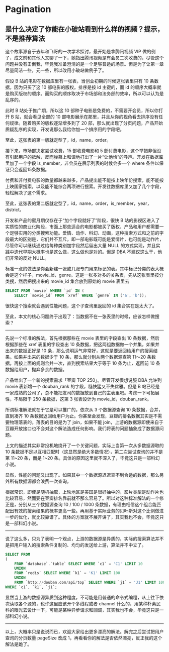 # Pagination

## 是什么决定了你能在小破站看到什么样的视频？提示，不是推荐算法

这个故事源自于去年和飞哥的一次学术探讨，最开始是拿腾讯视频 VIP 做的例子，成文前和其他人又聊了一下，她指出腾讯视频是有会员二次收费的，尽管这个问题并没有击倒我，毕竟我准备澄清的是一个足够普适的场景。但是为了让第一章尽量简洁一些，元一些，所以改用小破站做例子了。

假设 B 站的电影在数据库里有一张表，当创业初期的时候这张表里只有 10 条数据，因为只买了这 10 部电影的版权。排序是按 id 主键的，而 id 的顺序大概率就是购买版权的顺序。而购买的顺序取决于市场部和法务部的效率，所以可以认为是乱序的。

此时 B 站处于推广期，所以这 10 部种子电影是免费的，不需要开会员，所以你打开 B 站，就会看见全部的 10 部电影展示在那里，并且从你的视角看去排序没有任何规律。随着购买的版权逐渐增多到了 20 部，那么就出现了分页问题，产品开始质疑乱序的实现，开发说那么我给你加一个排序用的字段吧。

至此，这张表的第一版就定型了，id，name，order。

接下来，市场部决定尝试收费，15 部收费电影和 5 部付费电影，这个举措非但没有引起用户的抵触，反而弹幕上和谐地打出了一片“让他恰”的呼声。开发在数据库里加了一个字段 is_member，非会员在展示列表的时候会多一个 where 条件以保证只会返回15条数据。

付费和非付费电影的数量都越来越多，产品提出能不能按上映年份搜索，能不能按上映国家搜索，以及能不能综合两项进行搜索。开发往数据库里又加了几个字段，轻松解决了这个需求。

至此，这张表的第二版就定型了，id，name，order，is_member，year，district。

开发和产品的蜜月期仅存在于“加个字段就好了”阶段，很快 B 站的影视区进入了实质性的商业化阶段，市面上那些适合的电影都被买了版权，产品和用户都需要一个足够实用的分类搜索功能。爱情、动作、科幻、动画，这种搜索方式和之前的字段最大的区别是，它们并不互斥，即一部电影既可能是爱情片，也可能是动作片，尽管你可以继续通过给每种类别加字段然后留出大量 NULL 的方式实现，并且实践中迭代早期大概率也是这么做，这么做也是对的。但是 DBA 不建议这么干，他们非常的反对 NULL。

标准一点的做法是你会新建一张或几张专门用来标记的表。其中标记分类的表大概会是这个样子，movie_id，genre。这是一张多对多的关系表，先从这张表里按分类搜，然后把搜出来的 movie_id 集合放到原始的 movie 表里去

```sql
SELECT FROM `movie` WHERE `id` IN (
    SELECT `movie_id` FROM `xref` WHERE `genre` IN ('a'，'b'));
```

很快这个搜索就会遇到性能问题，这个子查询里返回的 id 集合实在是太大了。

至此，本文的核心问题终于出现了：当数据不在一张表里的时候，应该怎样做搜索？

---

先说一个标准的解法，首先根据那些在 movie 表里的字段查出 10 条数据，然后根据那些在 xref 表里的字段查出 10 条数据，把这两组数据做一个并集，如果并出来的数据正好是 10 条，那么说明运气非常好，这就是要返回给用户的搜索结果。如果并出来的数据少于 10 条，那么就分别从两个数据源查第 11～20 条数据，再按上面的规则合并一次，直到搜索结果大于等于 10 条为止，返回前 10 条数据给用户，抛弃多余的数据。

产品给出了一个新的搜索需求「豆瓣 TOP 250」。尽管开发很想说服 DBA 允许到 movie 表新增一个 douban_rank 的字段，糙快猛又不失优雅。但是 B 站已经是一家成熟的公司了，总不能把友司的数据放到自己的主表里吧。考虑一下可拓展性，不局限于 250 条数据，这第 3 张表设计为 movie_id，douban_rank。

所谓标准解法就在于它是可以推广的，依次从 3 个数据源查询 10 条数据，合并，直到凑齐 10 条数据返回给用户为止。你甚至会发现，豆瓣的排名数据其实是不需要物理落表的。落表的目的是为了 join，如果不能 join，上游的数据源即使来自于豆瓣开放接口也不会对这个解法造成任何影响。我们将表的问题抽象成了数据源问题。

上文的描述其实非常投机地绕开了一个关键问题，实际上当第一次从多数据源取的 10 条数据不足以互相匹配时（这显然是绝大多数情况），第二次尝试查询的并不是第 11~20 条，而是 1~20 条。具体的原因这里就不深入了，毕竟这只是一部科幻小说。

显然，性能的问题又出现了。如果其中一个数据源迟迟查不到合适的数据，那么另外所有数据源都会浪费一次查询。

根据常识，即使是随机抽取，上映地区是美国是很好抽中的，影片类型是动作片也比较容易，然而要在豆瓣排名靠前就不那么容易了。所以对这种标准解法的一个修正是，分别从三个数据源查询 10 / 100 / 1000 条数据，有理由相信这个组合能匹配出有效的搜索结果的概率更高一些。再用基于实际业务的贝叶斯对这个比例做进一步的优化，就比较靠谱了。具体的方案就不展开讲了，其实我也不会，毕竟这只是一部科幻小说。

---

说了这么多，只为了表明一个观点，上游的数据源是异质的，实际的搜索算法并不是把用户输入的搜索条件复制的、均匀的发送给上游，算法并不中立了。

```sql
SELECT FROM
(
    FROM `database`.`table` SELECT WHERE `c1` = 'C1' LIMIT 10
    UNION
    FROM `redis` SELECT WHERE `k1` = 'K1' LIMIT 100
    UNION
    FROM `http://douban.com/api/top` SELECT WHERE `j1` = 'J1' LIMIT 1000)
WHERE `c1`, `k1`, `j1`;
```

显然当上游的数据源异质到这种程度，不可能是用普通的命令式编程，从上往下依次读取各个源的，也许这里应该开个多线程或者 channel 什么的，用某种朴素民科的眼光去设计一下，可能是某种异步请求和回调，其实我也不会，毕竟这只是一部科幻小说。

---

以上，大概率只是说说而已，欢迎大家给出更多漂亮的解法。解完之后尝试把用户查询的分页数量 pageSize 改成 1，再看看你的解法是否依然漂亮，反正我的这个解法是跪了。
